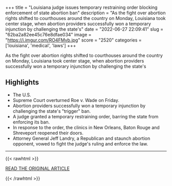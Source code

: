 +++
title = "Louisiana judge issues temporary restraining order blocking enforcement of state abortion ban"
description = "As the fight over abortion rights shifted to courthouses around the country on Monday, Louisiana took center stage, when abortion providers successfully won a temporary injunction by challenging the state's"
date = "2022-06-27 22:09:41"
slug = "62ba2a82ee45c76e8dfae034"
image = "https://i.imgur.com/RO4FMvb.jpg"
score = "2520"
categories = ['louisiana', 'medical', 'laws']
+++

As the fight over abortion rights shifted to courthouses around the country on Monday, Louisiana took center stage, when abortion providers successfully won a temporary injunction by challenging the state's

## Highlights

- The U.S.
- Supreme Court overturned Roe v. Wade on Friday.
- Abortion providers successfully won a temporary injunction by challenging the state's "trigger" ban.
- A judge granted a temporary restraining order, barring the state from enforcing its ban.
- In response to the order, the clinics in New Orleans, Baton Rouge and Shreveport reopened their doors.
- Attorney General Jeff Landry, a Republican and staunch abortion opponent, vowed to fight the judge's ruling and enforce the law.

---

{{< rawhtml >}}
  <p class="article-category">
    <a target="_blank" href="https://www.nola.com/news/courts/article_0de6b466-f62f-11ec-8d80-fb3657487884.html">READ THE ORIGINAL ARTICLE</a>
  </p>
{{< /rawhtml >}}
